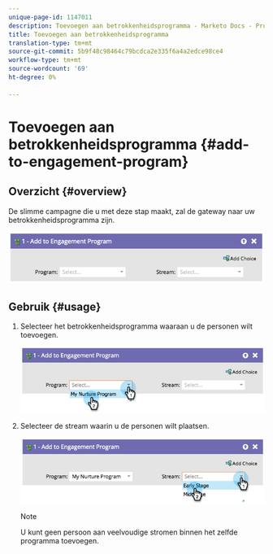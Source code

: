 ```yaml
---
unique-page-id: 1147011
description: Toevoegen aan betrokkenheidsprogramma - Marketo Docs - Productdocumentatie
title: Toevoegen aan betrokkenheidsprogramma
translation-type: tm+mt
source-git-commit: 5b9f48c98464c79bcdca2e335f6a4a2edce98ce4
workflow-type: tm+mt
source-wordcount: '69'
ht-degree: 0%

---
```



# Toevoegen aan betrokkenheidsprogramma {#add-to-engagement-program}

## Overzicht {#overview}

De slimme campagne die u met deze stap maakt, zal de gateway naar uw betrokkenheidsprogramma zijn.

![](assets/image2014-9-22-14-3a47-3a32.png)

## Gebruik {#usage}

1. Selecteer het betrokkenheidsprogramma waaraan u de personen wilt toevoegen.

   ![](assets/image2014-9-22-14-3a47-3a36.png)

1. Selecteer de stream waarin u de personen wilt plaatsen.

   ![](assets/image2014-9-22-14-3a47-3a39.png)

   >[!NOTE]
   >
   >U kunt geen persoon aan veelvoudige stromen binnen het zelfde programma toevoegen.
